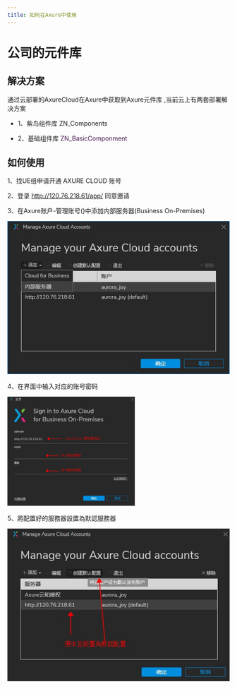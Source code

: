 ```yaml
---
title: 如何在Axure中使用
---
```


# 公司的元件库

## 解决方案

通过云部署的AxureCloud在Axure中获取到Axure元件库 ,当前云上有两套部署解决方案


- 1、紫鸟组件库 ZN_Components 

- 2、基础组件库 <font color='#45124e'> ZN_BasicComponment </font>



## 如何使用

1、找UE组申请开通 AXURE CLOUD 账号 

2、登录 http://120.76.218.61/app/ 同意邀请

3、在Axure账户-管理账号()中添加内部服务器(Business On-Premises)

![avatar](/other/getstart/a_managePage.jpg)

4、在界面中输入对应的账号密码

![avatar](/other/getstart/a_signpage.jpg)

5、將配置好的服務器設置為默認服務器

![avatar](/other/getstart/a_mangerset.jpg)
##


